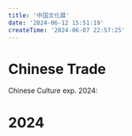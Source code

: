 ```yaml
---
title: '中国文化展'
date: '2024-06-12 15:51:19'
createTime: '2024-06-07 22:57:25'
---
```


<!-- Content of the page -->
# Chinese Trade
Chinese Culture exp. 2024:

# 2024
